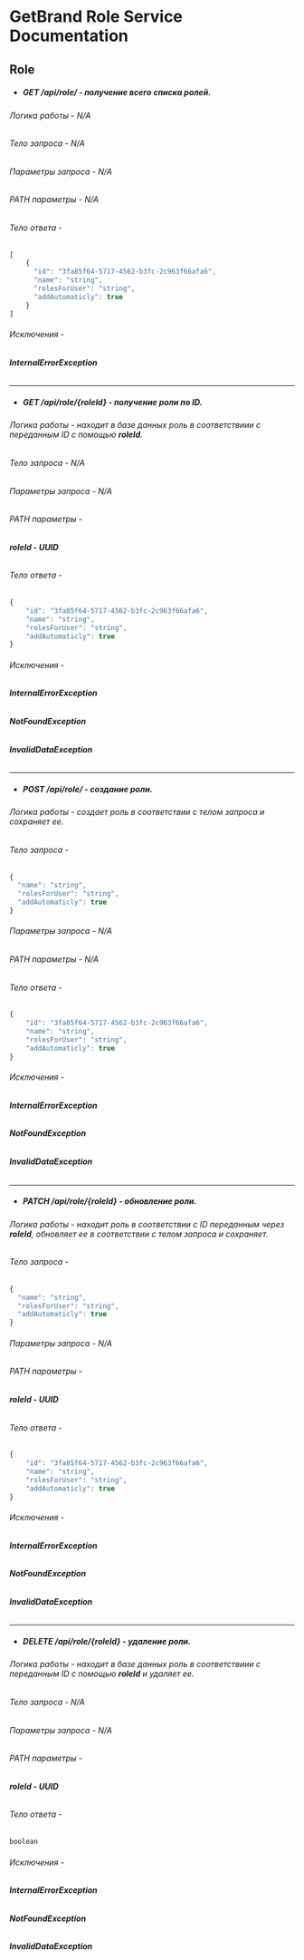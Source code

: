 # GetBrand Role Service Documentation

## Role

- ##### GET /api/role/ - получение всего списка ролей.
###### Логика работы - N/A
###### Тело запроса - N/A
###### Параметры запроса - N/A
###### PATH параметры - N/A
###### Тело ответа - 
```js
[
    {
      "id": "3fa85f64-5717-4562-b3fc-2c963f66afa6",
      "name": "string",
      "rolesForUser": "string",
      "addAutomaticly": true
    }
]
```
###### Исключения - 
###### ***InternalErrorException***
---
- ##### GET /api/role/{roleId} - получение роли по ID.
###### Логика работы - находит в базе данных роль в соответствиии с переданным ID с помощью ***roleId***.
###### Тело запроса - N/A
###### Параметры запроса - N/A
###### PATH параметры - 
###### ***roleId - UUID***
###### Тело ответа - 
```js
{
    "id": "3fa85f64-5717-4562-b3fc-2c963f66afa6",
    "name": "string",
    "rolesForUser": "string",
    "addAutomaticly": true
}
```
###### Исключения - 
###### ***InternalErrorException***
###### ***NotFoundException***
###### ***InvalidDataException***
---
- ##### POST /api/role/ - создание роли.
###### Логика работы - создает роль в соответствии с телом запроса и сохраняет ее.
###### Тело запроса -
```js
{
  "name": "string",
  "rolesForUser": "string",
  "addAutomaticly": true
}
```
###### Параметры запроса - N/A
###### PATH параметры - N/A
###### Тело ответа - 
```js
{
    "id": "3fa85f64-5717-4562-b3fc-2c963f66afa6",
    "name": "string",
    "rolesForUser": "string",
    "addAutomaticly": true
}
```
###### Исключения - 
###### ***InternalErrorException***
###### ***NotFoundException***
###### ***InvalidDataException***
---
- ##### PATCH /api/role/{roleId} - обновление роли.
###### Логика работы - находит роль в соответствии с ID переданным через ***roleId***, обновляет ее в соответствии с телом запроса и сохраняет.
###### Тело запроса -
```js
{
  "name": "string",
  "rolesForUser": "string",
  "addAutomaticly": true
}
```
###### Параметры запроса - N/A
###### PATH параметры - 
###### ***roleId - UUID***
###### Тело ответа - 
```js
{
    "id": "3fa85f64-5717-4562-b3fc-2c963f66afa6",
    "name": "string",
    "rolesForUser": "string",
    "addAutomaticly": true
}
```
###### Исключения - 
###### ***InternalErrorException***
###### ***NotFoundException***
###### ***InvalidDataException***
---
- ##### DELETE /api/role/{roleId} - удаление роли.
###### Логика работы - находит в базе данных роль в соответствиии с переданным ID с помощью ***roleId*** и удаляет ее.
###### Тело запроса - N/A
###### Параметры запроса - N/A
###### PATH параметры - 
###### ***roleId - UUID***
###### Тело ответа - 
```js
boolean
```
###### Исключения - 
###### ***InternalErrorException***
###### ***NotFoundException***
###### ***InvalidDataException***